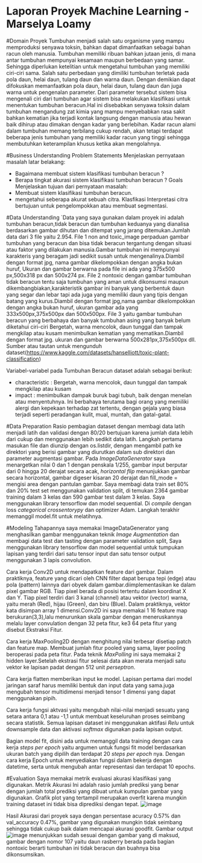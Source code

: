 # Laporan Proyek Machine Learning - Marselya Loamy

#Domain Proyek
Tumbuhan menjadi salah satu organisme yang mampu memproduksi senyawa toksin, bahkan dapat dimanfaatkan sebagai bahan racun oleh manusia. Tumbuhan memiliki ribuan bahkan jutaan jenis, di mana antar tumbuhan mempunyai kesamaan maupun berbedaan yang samar. Sehingga diperlukan ketelitian untuk mengetahui tumbuhan yang memiliki ciri-ciri sama. Salah satu perbedaan yang dimiliki tumbuhan terletak pada pola daun, helai daun, tulang daun dan warna daun. Dengan demikian dapat difokuskan memanfaatkan pola daun, helai daun, tulang daun dan juga warna untuk pengenalan parameter. Dari parameter tersebut sistem bisa mengenali ciri dari tumbuhan agar sistem bisa melakukan klasifikasi untuk menentukan tumbuhan beracun.Hal ini disebabkan senyawa toksin dalam tumbuhan mengandung zat kimia yang mampu menyebabkan rasa sakit bahkan kematian jika terjadi kontak langsung dengan manusia atau hewan baik dihirup atau dimakan dengan kadar yang berlebihan. Kadar racun alami dalam tumbuhan memang terbilang cukup rendah, akan tetapi terdapat beberapa jenis tumbuhan yang memiliki kadar racun yang tinggi sehingga membutuhkan keterampilan khusus ketika akan mengolahnya.

#Business Understanding
Problem Statements
Menjelaskan pernyataan masalah latar belakang:
* Bagaimana membuat sistem klasifikasi tumbuhan beracun ?
* Berapa tingkat akurasi sistem klasifikasi tumbuhan beracun ?
Goals
Menjelaskan tujuan dari pernyataan masalah:
* Membuat sistem klasifikasi tumbuhan beracun.
* mengetahui seberapa akurat sebuah citra. Klasfikasi Interpretasi citra bertujuan untuk pengelompokkan atau membuat segmentasi.

#Data Understanding
`Data yang saya gunakan dalam proyek ini adalah tumbuhan beracun,tidak beracun dan tumbuhan keduanya yang dianalisa berdasarkan gambar dihutan dan ditempat yang jarang ditemukan.Jumlah data dari 3 file yaitu 2.954.
    File 1 non and toxic_image perpaduan gambar tumbuhan yang beracun dan bisa tidak beracun tergantung dengan situasi atau faktor yang dilakukan manusia.Gambar tumbuhan ini mempunyai karakteris yang beragam jadi sedikit susah untuk mengenalinya.Diambil dengan format jpg, nama gambar dikelompokkan dengan angka bukan huruf, Ukuran dan gambar berwarna pada file ini ada yang 375x500 px,500x318 px dan 500x274 px.
    File 2 nontoxic dengan gambar tumbuhan tidak beracun tentu saja tumbuhan yang aman untuk dikonsumsi maupun dikembangbiakan,karakteristik gambar ini banyak yang berbentuk daun yang segar dan lebar tapi ada juga yang memiliki daun yang tipis dengan batang yang kurus.Diambil dengan format jpg,nama gambar dikelompokkan dengan angka bukan huruf, ukuran gambar ada yang 333x500px,375x500px dan 500x500px.
    File 3 yaitu gambar tumbuhan beracun yang berbahaya dan banyak tumbuhan asing yang banyak belum diketahui ciri-ciri Bergetah, warna mencolok, daun tunggal dan tampak mengkilap atau kusam menimbulkan kematian yang mematikan.Diambil dengan format jpg. ukuran dan gambar berwarna 500x281px,375x500px dll. 
Sumber atau tautan untuk mengunduh dataset(https://www.kaggle.com/datasets/hanselliott/toxic-plant-classification)

Variabel-variabel pada Tumbuhan Beracun dataset adalah sebagai berikut:
* characteristic : Bergetah, warna mencolok, daun tunggal dan tampak mengkilap atau kusam
* impact : menimbulkan dampak buruk bagi tubuh, baik dengan menelan atau menyentuhnya. Ini berbahaya terutama bagi orang yang memiliki alergi dan kepekaan terhadap zat tertentu, dengan gejala yang biasa terjadi seperti peradangan kulit, mual, muntah, dan gatal-gatal.

#Data Preparation
Rasio pembagian dataset dengan membagi data latih menjadi latih dan validasi dengan 80/20 bertujuan karena jumlah data lebih dari cukup dan menggunakan lebih sedikit data latih.
Langkah pertama masukan file dan diunzip dengan os.listdir, dengan mengambil path ke direktori yang berisi gambar yang diurutkan dalam sub direktori dan parameter augmentasi gambar. Pada _ImageDataGenerator_ saya menargetkan nilai 0 dan 1 dengan penskala 1/255, gambar input berputar dari 0 hingga 20 derajat secara acak, _horizontal_ _flip_ menunjukkan gambar secara horizontal, gambar digeser kisaran 20 derajat dan fill_mode = mengisi area dengan pantulan gambar. 
Saya membagi data train set 80% dan 20% test set menggunakan validation split, di temukan 2364 gambar training dalam 3 kelas dan 590 gambar test dalam 3 kelas. Saya menggunakan library tensorflow dan model sequential. Di _compile_ dengan loss _categorical_ _crossentorypy_ dan optimizer Adam. Langkah terakhir memanggil model.fit untuk melatihnya.

#Modeling
Tahapannya saya memakai ImageDataGenerator yang menghasilkan gambar menggunakan teknik _Image Augmentation_ dan membagi data test dan tasting dengan parameter validation split, Saya menggunakan library tensorflow dan model sequential untuk tumpukan lapisan yang terdiri dari satu tensor input dan satu tensor output menggunakan 3 lapis convolution.

Cara kerja Conv2D untuk mendapatkan feature dari gambar. Dalam praktiknya, feature yang dicari oleh CNN filter dapat berupa tepi (edge) atau pola (pattern) lainnya dari obyek dalam gambar.diimplementasikan ke dalam pixel gambar RGB. Tiap pixel berada di posisi tertentu dalam koordinat X dan Y. Tiap pixel terdiri dari 3 kanal (channel) atau vektor (vector) warna, yaitu merah (Red), hijau (Green), dan biru (Blue). Dalam praktiknya, vektor kata disimpan array 1 dimensi.Conv2D ini saya memakai 1 16 feature map berukuran(3,3),lalu menurunkan skala gambar dengan meneruskannya melalu layer convulation dengan 32 peta fitur, ke3 64 peta fitur yang disebut Ekstraksi Fitur.

Cara kerja MaxPooling2D dengan menghitung nilai terbesar disetiap patch dan feature map. Membuat jumlah fitur pooled yang sama, layer pooling beroperasi pada peta fitur. Pada teknik _MaxPolling_ ini saya memakai 2 hidden layer.Setelah ekstrasi fitur selesai data akan merata menjadi satu vektor ke lapisan padat dengan 512 unit _perseptron_.

Cara kerja flatten memberikan input ke model. Lapisan pertama dari model jaringan saraf harus memiliki bentuk dan input data yang sama.juga mengubah tensor multidimensi menjadi tensor 1 dimensi yang dapat menggunakan pipih.

Cara kerja fungsi aktvasi yaitu mengubah nilai-nilai menjadi sesuatu yang setara antara 0,1 atau -1,1 untuk membuat keseluruhan proses seimbang secara statistik.
Semua lapisan dataset ini menggunakan aktifasi _Relu_ untuk downsample data dan aktivasi _softmax_ digunakan pada lapisan output.

Bagian model fit, disini ada untuk memanggil data training dengan cara kerja _steps_ _per_ _epoch_ yaitu argumen untuk fungsi fit model berdasarkan ukuran batch yang dipilih dan terdapat 20 _steps_ _per_ _epoch_ nya. Dengan cara kerja Epoch untuk menyediakan fungsi dalam bekerja dengan datetime, serta untuk mengubah antar representasi dan terdapat 10 epochs.

#Evaluation
Saya memakai metrik evaluasi akurasi klasifikasi yang digunakan. Metrik Akurasi Ini adalah rasio jumlah prediksi yang benar dengan jumlah total prediksi yang dibuat untuk kumpulan gambar yang digunakan. Grafik plot yang tertampil merupakan overfit karena mungkin training dataset ini tidak bisa diprediksi dengan tepat.
![image](https://user-images.githubusercontent.com/55178060/194866973-c2cb83b3-6fe5-47db-a83b-0e0f5320ded3.png)

Hasil Akurasi dari proyek saya dengan persentase acuracy 0.57% dan val_accuracy 0.47%, gambar yang digunakan mungkin tidak seimbang sehingga tidak cukup baik dalam mencapai akurasi goodfit. Gambar output
![image](https://user-images.githubusercontent.com/55178060/194867216-ed1dd8a4-d258-4bf0-9342-ff9385098196.png) menunjukkan sudah sesuai dengan gambar yang di maksud, gambar dengan nomor 107 yaitu daun rasberry berada pada bagian nontoxic berarti tumbuhan ini tidak beracun dan buahnya bisa dikonsumsikan.
